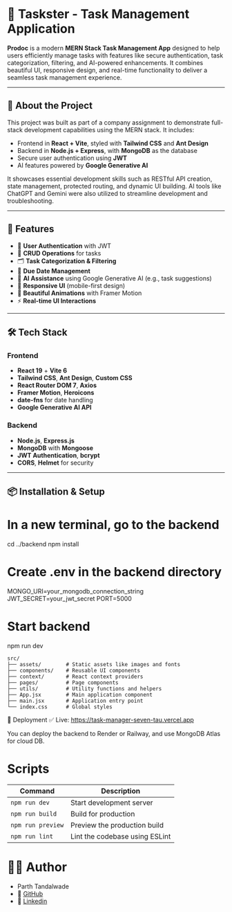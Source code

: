 # 📄 Taskster - Task Management Application

**Prodoc** is a modern **MERN Stack Task Management App** designed to help users efficiently manage tasks with features like secure authentication, task categorization, filtering, and AI-powered enhancements. It combines beautiful UI, responsive design, and real-time functionality to deliver a seamless task management experience.

---

## 🧠 About the Project

This project was built as part of a company assignment to demonstrate full-stack development capabilities using the MERN stack. It includes:
- Frontend in **React + Vite**, styled with **Tailwind CSS** and **Ant Design**
- Backend in **Node.js + Express**, with **MongoDB** as the database
- Secure user authentication using **JWT**
- AI features powered by **Google Generative AI**

It showcases essential development skills such as RESTful API creation, state management, protected routing, and dynamic UI building. AI tools like ChatGPT and Gemini were also utilized to streamline development and troubleshooting.

---

## 🚀 Features

- 🔐 **User Authentication** with JWT
- 📝 **CRUD Operations** for tasks
- 🗂️ **Task Categorization & Filtering**
- 📅 **Due Date Management**
- 🧠 **AI Assistance** using Google Generative AI (e.g., task suggestions)
- 📱 **Responsive UI** (mobile-first design)
- 🎨 **Beautiful Animations** with Framer Motion
- ⚡ **Real-time UI Interactions**

---

## 🛠️ Tech Stack

### Frontend
- **React 19** + **Vite 6**
- **Tailwind CSS**, **Ant Design**, **Custom CSS**
- **React Router DOM 7**, **Axios**
- **Framer Motion**, **Heroicons**
- **date-fns** for date handling
- **Google Generative AI API**

### Backend
- **Node.js**, **Express.js**
- **MongoDB** with **Mongoose**
- **JWT Authentication**, **bcrypt**
- **CORS**, **Helmet** for security

---

## 📦 Installation & Setup


# In a new terminal, go to the backend
cd ../backend
npm install

# Create .env in the backend directory
MONGO_URI=your_mongodb_connection_string
JWT_SECRET=your_jwt_secret
PORT=5000

# Start backend
npm run dev

```
src/
├── assets/        # Static assets like images and fonts
├── components/    # Reusable UI components
├── context/       # React context providers
├── pages/         # Page components
├── utils/         # Utility functions and helpers
├── App.jsx        # Main application component
├── main.jsx       # Application entry point
└── index.css      # Global styles
```

🚀 Deployment
✅ Live: https://task-manager-seven-tau.vercel.app

You can deploy the backend to Render or Railway, and use MongoDB Atlas for cloud DB.


# Scripts
| Command           | Description                    |
| ----------------- | ------------------------------ |
| `npm run dev`     | Start development server       |
| `npm run build`   | Build for production           |
| `npm run preview` | Preview the production build   |
| `npm run lint`    | Lint the codebase using ESLint |


# 👨‍💻 Author
- Parth Tandalwade
- 🔗 [GitHub](https://github.com/KhanjarSingh)
- 🔗 [Linkedin](https://www.linkedin.com/in/parth-tandalwade-295882323/)
